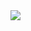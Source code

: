 <img src="https://www.google.com/url?sa=i&rct=j&q=&esrc=s&source=imgres&cd=&ved=2ahUKEwj5vOjgoPLdAhVHU30KHRQrCNMQjRx6BAgBEAU&url=https%3A%2F%2Fmedium.com%2Fcodelabs-unikom%2F7-alasan-mempelajari-c-ee755c2529b8&psig=AOvVaw3q9h6ICPe1A1E9mCaCp7Ov&ust=1538930435014163" align="center">